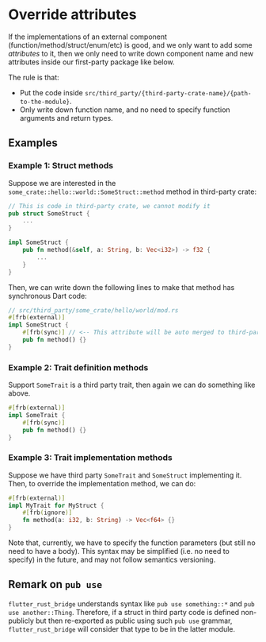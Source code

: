 # Override attributes

If the implementations of an external component (function/method/struct/enum/etc) is good,
and we only want to add some *attributes* to it,
then we only need to write down component name and new attributes inside our first-party package like below.

The rule is that:

* Put the code inside `src/third_party/{third-party-crate-name}/{path-to-the-module}`.
* Only write down function name, and no need to specify function arguments and return types.

## Examples

### Example 1: Struct methods

Suppose we are interested in the `some_crate::hello::world::SomeStruct::method` method in third-party crate:

```rust
// This is code in third-party crate, we cannot modify it
pub struct SomeStruct {
    ...
}

impl SomeStruct {
    pub fn method(&self, a: String, b: Vec<i32>) -> f32 {
        ...
    }
}
```

Then, we can write down the following lines to make that method has synchronous Dart code:

```rust
// src/third_party/some_crate/hello/world/mod.rs
#[frb(external)]
impl SomeStruct {
    #[frb(sync)] // <-- This attribute will be auto merged to third-party code
    pub fn method() {}
}
```

### Example 2: Trait definition methods

Support `SomeTrait` is a third party trait, then again we can do something like above.

```rust
#[frb(external)]
impl SomeTrait {
    #[frb(sync)]
    pub fn method() {}
}
```

### Example 3: Trait implementation methods

Suppose we have third party `SomeTrait` and `SomeStruct` implementing it.
Then, to override the implementation method, we can do:

```rust
#[frb(external)]
impl MyTrait for MyStruct {
    #[frb(ignore)]
    fn method(a: i32, b: String) -> Vec<f64> {}
}
```

Note that, currently, we have to specify the function parameters (but still no need to have a body).
This syntax may be simplified (i.e. no need to specify) in the future,
and may not follow semantics versioning.

## Remark on `pub use`

`flutter_rust_bridge` understands syntax like `pub use something::*` and `pub use another::Thing`.
Therefore, if a struct in third party code is defined non-publicly but then re-exported as public using such `pub use` grammar,
`flutter_rust_bridge` will consider that type to be in the latter module.

